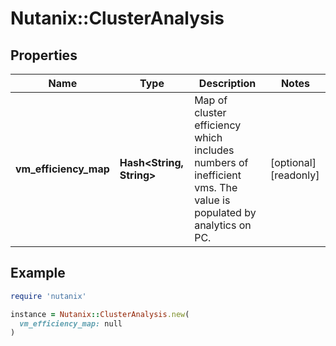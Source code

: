 # Nutanix::ClusterAnalysis

## Properties

| Name | Type | Description | Notes |
| ---- | ---- | ----------- | ----- |
| **vm_efficiency_map** | **Hash&lt;String, String&gt;** | Map of cluster efficiency which includes numbers of inefficient vms. The value is populated by analytics on PC.  | [optional][readonly] |

## Example

```ruby
require 'nutanix'

instance = Nutanix::ClusterAnalysis.new(
  vm_efficiency_map: null
)
```

